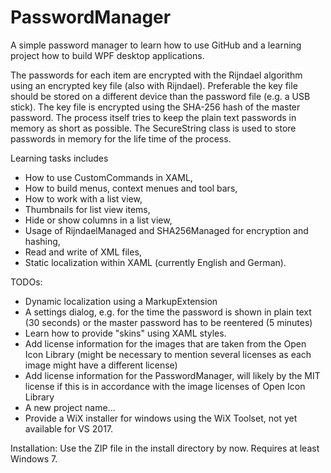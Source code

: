 # PasswordManager
A simple password manager to learn how to use GitHub and a learning project how to build WPF desktop applications.

The passwords for each item are encrypted with the Rijndael algorithm using an encrypted key file (also with Rijndael).
Preferable the key file should be stored on a different device than the password file (e.g. a USB stick).
The key file is encrypted using the SHA-256 hash of the master password.
The process itself tries to keep the plain text passwords in memory as short as possible. The SecureString class is used to store passwords in memory for the life time of the process.

Learning tasks includes

- How to use CustomCommands in XAML,
- How to build menus, context menues and tool bars,
- How to work with a list view,
- Thumbnails for list view items,
- Hide or show columns in a list view,
- Usage of RijndaelManaged and SHA256Managed for encryption and hashing,
- Read and write of XML files,
- Static localization within XAML (currently English and German).

TODOs:

- Dynamic localization using a MarkupExtension
- A settings dialog, e.g. for the time the password is shown in plain text (30 seconds) or the master password has to be reentered (5 minutes)
- Learn how to provide "skins" using XAML styles.
- Add license information for the images that are taken from the Open Icon Library (might be necessary to mention several licenses as each image might have a different license)
- Add license information for the PasswordManager, will likely by the MIT license if this is in accordance with the image licenses of Open Icon Library
- A new project name...
- Provide a WiX installer for windows using the WiX Toolset, not yet available for VS 2017.

Installation:
Use the ZIP file in the install directory by now. Requires at least Windows 7.
